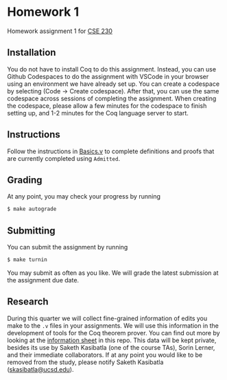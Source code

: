 # Homework 1
Homework assignment 1 for [CSE 230](https://ucsd-cse230-loris.github.io/)

## Installation 
You do not have to install Coq to do this assignment. Instead, you can use Github Codespaces to do the assignment with VSCode in your browser using an environment we have already set up. You can create a codespace by selecting (Code -> Create codespace). After that, you can use the same codespace across sessions of completing the assignment. When creating the codespace, please allow a few minutes for the codespace to finish setting up, and 1-2 minutes for the Coq language server to start.  


## Instructions
Follow the instructions in [Basics.v](Basics.v) to complete definitions and proofs that are currently completed using `Admitted`. 


## Grading
At any point, you may check your progress by running
```bash
$ make autograde
```

## Submitting
You can submit the assignment by running
```bash
$ make turnin
```
You may submit as often as you like. We will grade the latest submission at the assignment due date. 


## Research
During this quarter we will collect fine-grained information of edits you make to the `.v` files in your assignments. We will use this information in the development of tools for the Coq theorem prover. You can find out more by looking at the [information sheet](InformationSheet.pdf) in this repo. This data will be kept private, besides its use by Saketh Kasibatla (one of the course TAs), Sorin Lerner, and their immediate collaborators. If at any point you would like to be removed from the study, please notify Saketh Kasibatla (skasibatla@ucsd.edu). 
